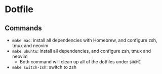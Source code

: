 # Dotfile

## Commands

* `make mac`: install all dependencies with Homebrew, and configure zsh, tmux and neovim
* `make ubuntu`: install all dependencies, and configure zsh, tmux and neovim
  * Both command will clean up all of the dotfiles under `$HOME`
* `make switch-zsh`: switch to zsh
